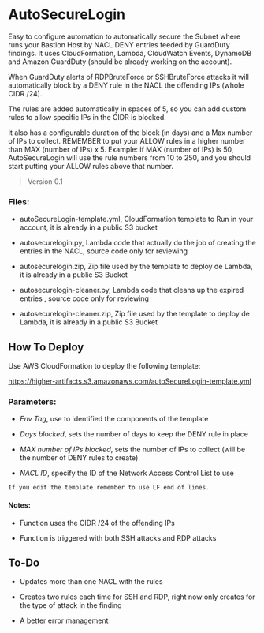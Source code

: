 # AutoSecureLogin
Easy to configure automation to automatically secure the Subnet where runs your Bastion Host by NACL DENY entries feeded by GuardDuty findings.
It uses CloudFormation, Lambda, CloudWatch Events, DynamoDB and Amazon GuardDuty (should be already working on the account).

When GuardDuty alerts of RDPBruteForce or SSHBruteForce attacks it will automatically block by a DENY rule in the NACL the offending IPs (whole CIDR /24).

The rules are added automatically in spaces of 5, so you can add custom rules to allow specific IPs in the CIDR is blocked.

It also has a configurable duration of the block (in days) and a Max number of IPs to collect. REMEMBER to put your ALLOW rules in a higher number than MAX (number of IPs) x 5. Example: if MAX (number of IPs) is 50, AutoSecureLogin will use the rule numbers from 10 to 250, and you should start putting your ALLOW rules above that number.

> Version 0.1

### Files:
- autoSecureLogin-template.yml, CloudFormation template to Run in your account, it is already in a public S3 bucket

- autosecurelogin.py, Lambda code that actually do the job of creating the entries in the NACL, source code only for reviewing

- autosecurelogin.zip, Zip file used by the template to deploy de Lambda, it is already in a public S3 Bucket

- autosecurelogin-cleaner.py, Lambda code that cleans up the expired entries , source code only for reviewing

- autosecurelogin-cleaner.zip, Zip file used by the template to deploy de Lambda, it is already in a public S3 Bucket

## How To Deploy
Use AWS CloudFormation to deploy the following template:

https://higher-artifacts.s3.amazonaws.com/autoSecureLogin-template.yml

### Parameters:
- *Env Tag*, use to identified the components of the template

- *Days blocked*, sets the number of days to keep the DENY rule in place

- *MAX number of IPs blocked*, sets the number of IPs to collect (will be the number of DENY rules to create)

- *NACL ID*, specify the ID of the Network Access Control List to use

`If you edit the template remember to use LF end of lines.`

#### Notes:

- Function uses the CIDR /24 of the offending IPs 

- Function is triggered with both SSH attacks and RDP attacks

## To-Do
- Updates more than one NACL with the rules

- Creates two rules each time for SSH and RDP, right now only creates for the type of attack in the finding

- A better error management
